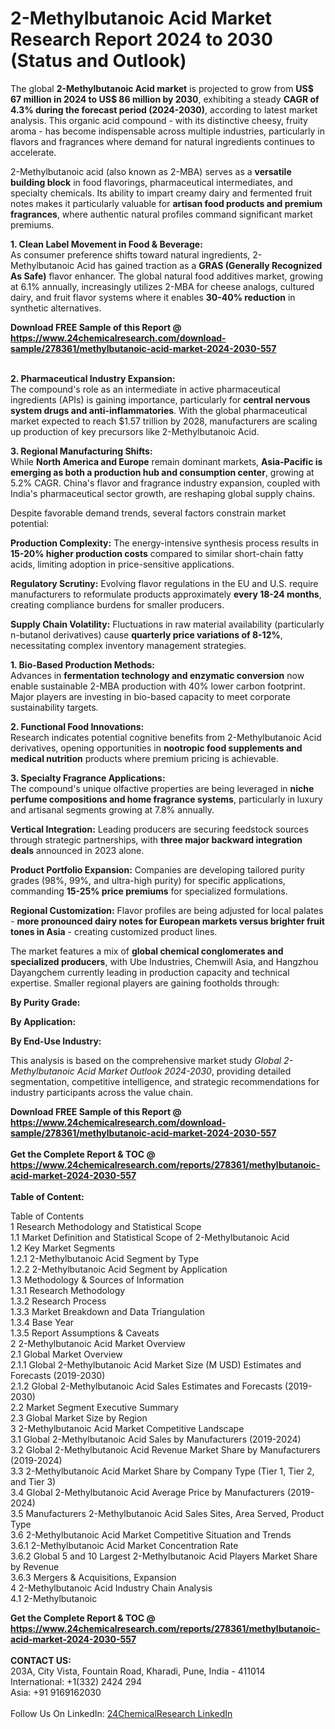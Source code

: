 <h1>2-Methylbutanoic Acid Market Research Report 2024 to 2030 (Status and Outlook)</h1><p>The global <strong>2-Methylbutanoic Acid market</strong> is projected to grow from <strong>US$ 67 million in 2024 to US$ 86 million by 2030</strong>, exhibiting a steady <strong>CAGR of 4.3% during the forecast period (2024-2030)</strong>, according to latest market analysis. This organic acid compound - with its distinctive cheesy, fruity aroma - has become indispensable across multiple industries, particularly in flavors and fragrances where demand for natural ingredients continues to accelerate.</p><p>2-Methylbutanoic acid (also known as 2-MBA) serves as a <strong>versatile building block</strong> in food flavorings, pharmaceutical intermediates, and specialty chemicals. Its ability to impart creamy dairy and fermented fruit notes makes it particularly valuable for <strong>artisan food products and premium fragrances</strong>, where authentic natural profiles command significant market premiums.</p><p><strong>1. Clean Label Movement in Food &amp; Beverage:</strong><br>
As consumer preference shifts toward natural ingredients, 2-Methylbutanoic Acid has gained traction as a <strong>GRAS (Generally Recognized As Safe)</strong> flavor enhancer. The global natural food additives market, growing at 6.1% annually, increasingly utilizes 2-MBA for cheese analogs, cultured dairy, and fruit flavor systems where it enables <strong>30-40% reduction</strong> in synthetic alternatives.</p><div><b>Download FREE Sample of this Report @ 
            <a href="https://www.24chemicalresearch.com/download-sample/278361/methylbutanoic-acid-market-2024-2030-557">
            https://www.24chemicalresearch.com/download-sample/278361/methylbutanoic-acid-market-2024-2030-557</a></b></div><br><p><strong>2. Pharmaceutical Industry Expansion:</strong><br>
The compound's role as an intermediate in active pharmaceutical ingredients (APIs) is gaining importance, particularly for <strong>central nervous system drugs and anti-inflammatories</strong>. With the global pharmaceutical market expected to reach $1.57 trillion by 2028, manufacturers are scaling up production of key precursors like 2-Methylbutanoic Acid.</p><p><strong>3. Regional Manufacturing Shifts:</strong><br>
While <strong>North America and Europe</strong> remain dominant markets, <strong>Asia-Pacific is emerging as both a production hub and consumption center</strong>, growing at 5.2% CAGR. China's flavor and fragrance industry expansion, coupled with India's pharmaceutical sector growth, are reshaping global supply chains.</p><p>Despite favorable demand trends, several factors constrain market potential:</p><p><strong>Production Complexity:</strong> The energy-intensive synthesis process results in <strong>15-20% higher production costs</strong> compared to similar short-chain fatty acids, limiting adoption in price-sensitive applications.</p><p><strong>Regulatory Scrutiny:</strong> Evolving flavor regulations in the EU and U.S. require manufacturers to reformulate products approximately <strong>every 18-24 months</strong>, creating compliance burdens for smaller producers.</p><p><strong>Supply Chain Volatility:</strong> Fluctuations in raw material availability (particularly n-butanol derivatives) cause <strong>quarterly price variations of 8-12%</strong>, necessitating complex inventory management strategies.</p><p><strong>1. Bio-Based Production Methods:</strong><br>
Advances in <strong>fermentation technology and enzymatic conversion</strong> now enable sustainable 2-MBA production with 40% lower carbon footprint. Major players are investing in bio-based capacity to meet corporate sustainability targets.</p><p><strong>2. Functional Food Innovations:</strong><br>
Research indicates potential cognitive benefits from 2-Methylbutanoic Acid derivatives, opening opportunities in <strong>nootropic food supplements and medical nutrition</strong> products where premium pricing is achievable.</p><p><strong>3. Specialty Fragrance Applications:</strong><br>
The compound's unique olfactive properties are being leveraged in <strong>niche perfume compositions and home fragrance systems</strong>, particularly in luxury and artisanal segments growing at 7.8% annually.</p><p><strong>Vertical Integration:</strong> Leading producers are securing feedstock sources through strategic partnerships, with <strong>three major backward integration deals</strong> announced in 2023 alone.</p><p><strong>Product Portfolio Expansion:</strong> Companies are developing tailored purity grades (98%, 99%, and ultra-high purity) for specific applications, commanding <strong>15-25% price premiums</strong> for specialized formulations.</p><p><strong>Regional Customization:</strong> Flavor profiles are being adjusted for local palates - <strong>more pronounced dairy notes for European markets versus brighter fruit tones in Asia</strong> - creating customized product lines.</p><p>The market features a mix of <strong>global chemical conglomerates and specialized producers</strong>, with Ube Industries, Chemwill Asia, and Hangzhou Dayangchem currently leading in production capacity and technical expertise. Smaller regional players are gaining footholds through:</p><p><strong>By Purity Grade:</strong></p><p><strong>By Application:</strong></p><p><strong>By End-Use Industry:</strong></p><p>This analysis is based on the comprehensive market study <em>Global 2-Methylbutanoic Acid Market Outlook 2024-2030</em>, providing detailed segmentation, competitive intelligence, and strategic recommendations for industry participants across the value chain.</p><div><b>Download FREE Sample of this Report @ 
            <a href="https://www.24chemicalresearch.com/download-sample/278361/methylbutanoic-acid-market-2024-2030-557">
            https://www.24chemicalresearch.com/download-sample/278361/methylbutanoic-acid-market-2024-2030-557</a></b></div><br><div><b>Get the Complete Report & TOC @ 
            <a href="https://www.24chemicalresearch.com/reports/278361/methylbutanoic-acid-market-2024-2030-557">
            https://www.24chemicalresearch.com/reports/278361/methylbutanoic-acid-market-2024-2030-557</a></b></div><br>
            <b>Table of Content:</b><p>Table of Contents<br />
1 Research Methodology and Statistical Scope<br />
1.1 Market Definition and Statistical Scope of 2-Methylbutanoic Acid<br />
1.2 Key Market Segments<br />
1.2.1 2-Methylbutanoic Acid Segment by Type<br />
1.2.2 2-Methylbutanoic Acid Segment by Application<br />
1.3 Methodology & Sources of Information<br />
1.3.1 Research Methodology<br />
1.3.2 Research Process<br />
1.3.3 Market Breakdown and Data Triangulation<br />
1.3.4 Base Year<br />
1.3.5 Report Assumptions & Caveats<br />
2 2-Methylbutanoic Acid Market Overview<br />
2.1 Global Market Overview<br />
2.1.1 Global 2-Methylbutanoic Acid Market Size (M USD) Estimates and Forecasts (2019-2030)<br />
2.1.2 Global 2-Methylbutanoic Acid Sales Estimates and Forecasts (2019-2030)<br />
2.2 Market Segment Executive Summary<br />
2.3 Global Market Size by Region<br />
3 2-Methylbutanoic Acid Market Competitive Landscape<br />
3.1 Global 2-Methylbutanoic Acid Sales by Manufacturers (2019-2024)<br />
3.2 Global 2-Methylbutanoic Acid Revenue Market Share by Manufacturers (2019-2024)<br />
3.3 2-Methylbutanoic Acid Market Share by Company Type (Tier 1, Tier 2, and Tier 3)<br />
3.4 Global 2-Methylbutanoic Acid Average Price by Manufacturers (2019-2024)<br />
3.5 Manufacturers 2-Methylbutanoic Acid Sales Sites, Area Served, Product Type<br />
3.6 2-Methylbutanoic Acid Market Competitive Situation and Trends<br />
3.6.1 2-Methylbutanoic Acid Market Concentration Rate<br />
3.6.2 Global 5 and 10 Largest 2-Methylbutanoic Acid Players Market Share by Revenue<br />
3.6.3 Mergers & Acquisitions, Expansion<br />
4 2-Methylbutanoic Acid Industry Chain Analysis<br />
4.1 2-Methylbutanoic </p><div><b>Get the Complete Report & TOC @ 
            <a href="https://www.24chemicalresearch.com/reports/278361/methylbutanoic-acid-market-2024-2030-557">
            https://www.24chemicalresearch.com/reports/278361/methylbutanoic-acid-market-2024-2030-557</a></b></div><br><b>CONTACT US:</b><br>
            203A, City Vista, Fountain Road, Kharadi, Pune, India - 411014<br>
            International: +1(332) 2424 294<br>
            Asia: +91 9169162030 <br><br>
            Follow Us On LinkedIn: <a href="https://www.linkedin.com/company/24chemicalresearch/">24ChemicalResearch LinkedIn</a>